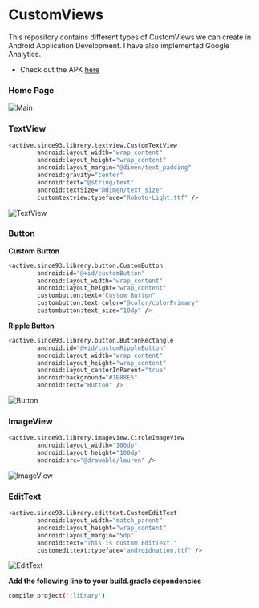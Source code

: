 # CustomViews
This repository contains different types of CustomViews we can create in Android Application Development.
I have also implemented Google Analytics.

- Check out the APK [here](https://appetize.io/app/8h1831hkgbn2yzg864gwy23ffw)

### Home Page
![Main](https://github.com/activesince93/CustomViews/blob/master/screenshots/main.png)

### TextView
```sh
<active.since93.librery.textview.CustomTextView
        android:layout_width="wrap_content"
        android:layout_height="wrap_content"
        android:layout_margin="@dimen/text_padding"
        android:gravity="center"
        android:text="@string/text"
        android:textSize="@dimen/text_size"
        customtextview:typeface="Roboto-Light.ttf" />
```
![TextView](https://github.com/activesince93/CustomViews/blob/master/screenshots/textview.png)

### Button
**Custom Button**
```sh
<active.since93.librery.button.CustomButton
        android:id="@+id/customButton"
        android:layout_width="wrap_content"
        android:layout_height="wrap_content"
        custombutton:text="Custom Button"
        custombutton:text_color="@color/colorPrimary"
        custombutton:text_size="10dp" />
```

**Ripple Button**
```sh
<active.since93.librery.button.ButtonRectangle
        android:id="@+id/customRippleButton"
        android:layout_width="wrap_content"
        android:layout_height="wrap_content"
        android:layout_centerInParent="true"
        android:background="#1E88E5"
        android:text="Button" />
```
![Button](https://github.com/activesince93/CustomViews/blob/master/screenshots/button.png)

### ImageView
```sh
<active.since93.librery.imageview.CircleImageView
        android:layout_width="100dp"
        android:layout_height="100dp"
        android:src="@drawable/lauren" />
```
![ImageView](https://github.com/activesince93/CustomViews/blob/master/screenshots/imageview.png)

### EditText
```sh
<active.since93.librery.edittext.CustomEditText
        android:layout_width="match_parent"
        android:layout_height="wrap_content"
        android:layout_margin="5dp"
        android:text="This is custom EditText."
        customedittext:typeface="androidnation.ttf" />
```
![EditText](https://github.com/activesince93/CustomViews/blob/master/screenshots/edittext.png)

**Add the following line to your build.gradle dependencies**
```sh
compile project(':library')
```

